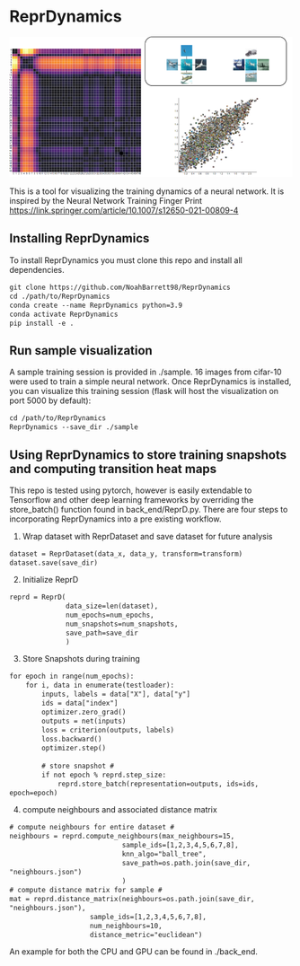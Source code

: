 # ReprDynamics

![alt text](img/dashboard.png)

This is a tool for visualizing the training dynamics of a neural network. It is inspired by the Neural Network Training Finger Print https://link.springer.com/article/10.1007/s12650-021-00809-4

## Installing ReprDynamics

To install ReprDynamics you must clone this repo and install all dependencies.

```
git clone https://github.com/NoahBarrett98/ReprDynamics
cd ./path/to/ReprDynamics
conda create --name ReprDynamics python=3.9
conda activate ReprDynamics
pip install -e .

```


## Run sample visualization

A sample training session is provided in ./sample. 16 images from cifar-10 were used to train a simple neural network. Once ReprDynamics is installed, you can visualize this training session (flask will host the visualization on port 5000 by default):

```
cd /path/to/ReprDynamics
ReprDynamics --save_dir ./sample
```


## Using ReprDynamics to store training snapshots and computing transition heat maps

This repo is tested using pytorch, however is easily extendable to Tensorflow and other deep learning frameworks by overriding the store_batch() function found in back_end/ReprD.py. There are four steps to incorporating ReprDynamics into a pre existing workflow. 


1. Wrap dataset with ReprDataset and save dataset for future analysis
```
dataset = ReprDataset(data_x, data_y, transform=transform)
dataset.save(save_dir)
```

2. Initialize ReprD
```
reprd = ReprD(
              data_size=len(dataset),
              num_epochs=num_epochs,
              num_snapshots=num_snapshots,
              save_path=save_dir
              )
```

3. Store Snapshots during training
```
for epoch in range(num_epochs):
    for i, data in enumerate(testloader):
        inputs, labels = data["X"], data["y"] 
        ids = data["index"]
        optimizer.zero_grad()
        outputs = net(inputs)
        loss = criterion(outputs, labels)
        loss.backward()
        optimizer.step()

        # store snapshot #
        if not epoch % reprd.step_size:
            reprd.store_batch(representation=outputs, ids=ids, epoch=epoch)
```

4. compute neighbours and associated distance matrix 

```
# compute neighbours for entire dataset #
neighbours = reprd.compute_neighbours(max_neighbours=15,
                            sample_ids=[1,2,3,4,5,6,7,8],
                            knn_algo="ball_tree",
                            save_path=os.path.join(save_dir, "neighbours.json")
                            )
# compute distance matrix for sample #
mat = reprd.distance_matrix(neighbours=os.path.join(save_dir, "neighbours.json"), 
                    sample_ids=[1,2,3,4,5,6,7,8],
                    num_neighbours=10,
                    distance_metric="euclidean")

```


An example for both the CPU and GPU can be found in ./back_end. 